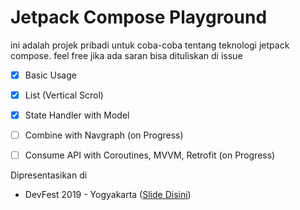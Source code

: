 # Jetpack Compose Playground

ini adalah projek pribadi untuk coba-coba tentang teknologi jetpack compose. feel free jika ada saran bisa dituliskan di issue

- [x] Basic Usage
- [x] List (Vertical Scrol)
- [x] State Handler with Model
- [ ] Combine with Navgraph (on Progress)
- [ ] Consume API with Coroutines, MVVM, Retrofit (on Progress)



Dipresentasikan di

- DevFest 2019 - Yogyakarta ([Slide Disini](https://docs.google.com/presentation/d/1wG6Q0Jj8mQS3kPyqaySa5Kmk4_vfVRSVz13yRe98Cjg/edit?usp=sharing))


